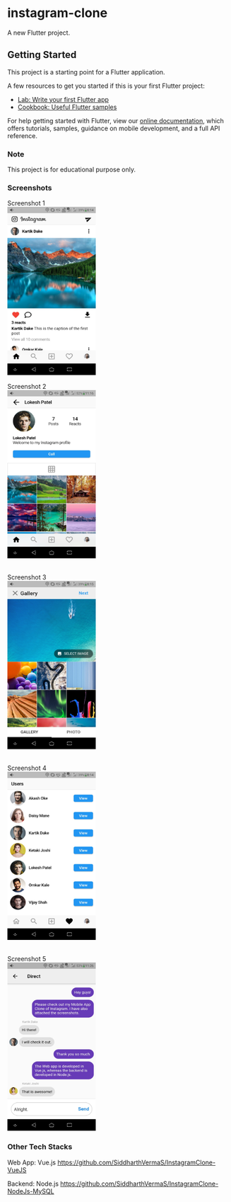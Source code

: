 # instagram-clone

A new Flutter project.

## Getting Started

This project is a starting point for a Flutter application.

A few resources to get you started if this is your first Flutter project:

- [Lab: Write your first Flutter app](https://flutter.dev/docs/get-started/codelab)
- [Cookbook: Useful Flutter samples](https://flutter.dev/docs/cookbook)

For help getting started with Flutter, view our
[online documentation](https://flutter.dev/docs), which offers tutorials,
samples, guidance on mobile development, and a full API reference.

### Note
This project is for educational purpose only.

### Screenshots
Screenshot 1<br/>
<img src="./screenshots/Screenshot1.jpg" width="200" height="380">
<br/>

Screenshot 2<br/>
<img src="./screenshots/Screenshot2.jpg" width="200" height="380">
<br/><br/>

Screenshot 3<br/>
<img src="./screenshots/Screenshot3.jpg" width="200" height="380">
<br/><br/>

Screenshot 4<br/>
<img src="./screenshots/Screenshot4.jpg" width="200" height="380">
<br/><br/>

Screenshot 5<br/>
<img src="./screenshots/Screenshot5.jpg" width="200" height="380">

### Other Tech Stacks
Web App: Vue.js
https://github.com/SiddharthVermaS/InstagramClone-VueJS

Backend: Node.js
https://github.com/SiddharthVermaS/InstagramClone-NodeJs-MySQL